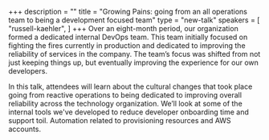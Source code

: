 +++
description = ""
title = "Growing Pains: going from an all operations team to being a development focused team"
type = "new-talk"
speakers = [
        "russell-kaehler",
]
+++
Over an eight-month period, our organization formed a dedicated internal DevOps team. This team initially focused on fighting the fires currently in production and dedicated to improving the reliability of services in the company. The team’s focus was shifted from not just keeping things up, but eventually improving the experience for our own developers.

In this talk, attendees will learn about the cultural changes that took place going from reactive operations to being dedicated to improving overall reliability across the technology organization. We’ll look at some of the internal tools we've developed to reduce developer onboarding time and support toil. Automation related to provisioning resources and AWS accounts.